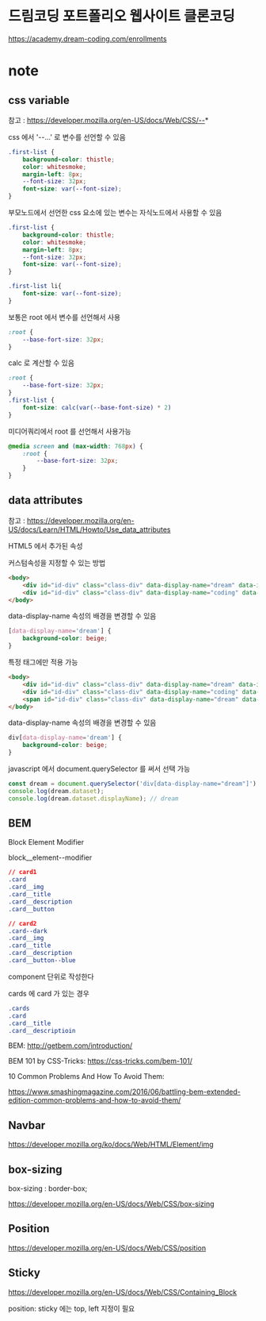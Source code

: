 # 드림코딩 포트폴리오 웹사이트 클론코딩

https://academy.dream-coding.com/enrollments

# note

## css variable

참고 : https://developer.mozilla.org/en-US/docs/Web/CSS/--*

css 에서 '--...' 로 변수를 선언할 수 있음 

```css
.first-list {
    background-color: thistle;
    color: whitesmoke;
    margin-left: 8px;
    --font-size: 32px;
    font-size: var(--font-size);
}
```

부모노드에서 선언한 css 요소에 있는 변수는 자식노드에서 사용할 수 있음

```css
.first-list {
    background-color: thistle;
    color: whitesmoke;
    margin-left: 8px;
    --font-size: 32px;
    font-size: var(--font-size);
}

.first-list li{
    font-size: var(--font-size);
}
```

보통은 root 에서 변수를 선언해서 사용

```css
:root {
    --base-fort-size: 32px;
}
```

calc 로 계산할 수 있음

```css
:root {
    --base-fort-size: 32px;
}
.first-list {
    font-size: calc(var(--base-font-size) * 2)
}
```

미디어쿼리에서 root 를 선언해서 사용가능

```css
@media screen and (max-width: 768px) {
    :root {
        --base-fort-size: 32px;
    }
}
```

## data attributes

참고 : https://developer.mozilla.org/en-US/docs/Learn/HTML/Howto/Use_data_attributes

HTML5 에서 추가된 속성

커스텀속성을 지정할 수 있는 방법

```html
<body>
    <div id="id-div" class="class-div" data-display-name="dream" data-index="1"></div>
    <div id="id-div" class="class-div" data-display-name="coding" data-index="2"></div>
</body>
```

data-display-name 속성의 배경을 변경할 수 있음

```css
[data-display-name='dream'] {
    background-color: beige;
}
```

특정 태그에만 적용 가능

```html
<body>
    <div id="id-div" class="class-div" data-display-name="dream" data-index="1"></div>
    <div id="id-div" class="class-div" data-display-name="coding" data-index="2"></div>
    <span id="id-div" class="class-div" data-display-name="dream" data-index="1">zzzzzzzzz</span>
</body>
```

data-display-name 속성의 배경을 변경할 수 있음

```css
div[data-display-name='dream'] {
    background-color: beige;
}
```

javascript 에서 document.querySelector 를 써서 선택 가능

```js
const dream = document.querySelector('div[data-display-name="dream"]')
console.log(dream.dataset);
console.log(dream.dataset.displayName); // dream
```

## BEM

Block Element Modifier

block__element--modifier

```css
// card1
.card
.card__img
.card__title
.card__description
.card__button

// card2
.card--dark
.card__img
.card__title
.card__description
.card__button--blue
```

component 단위로 작성한다

cards 에 card 가 있는 경우

```css
.cards
.card
.card__title
.card__descriptioin
```

BEM: http://getbem.com/introduction/

BEM 101 by CSS-Tricks: https://css-tricks.com/bem-101/

10 Common Problems And How To Avoid Them:

https://www.smashingmagazine.com/2016/06/battling-bem-extended-edition-common-problems-and-how-to-avoid-them/

## Navbar
 
https://developer.mozilla.org/ko/docs/Web/HTML/Element/img

## box-sizing

box-sizing : border-box;

https://developer.mozilla.org/en-US/docs/Web/CSS/box-sizing

## Position

https://developer.mozilla.org/en-US/docs/Web/CSS/position

## Sticky

https://developer.mozilla.org/en-US/docs/Web/CSS/Containing_Block

position: sticky 에는 top, left 지정이 필요

